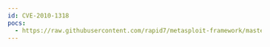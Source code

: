 ```yaml
---
id: CVE-2010-1318
pocs:
  - https://raw.githubusercontent.com/rapid7/metasploit-framework/master/modules/exploits/windows/misc/agentxpp_receive_agentx.rb
---
```

